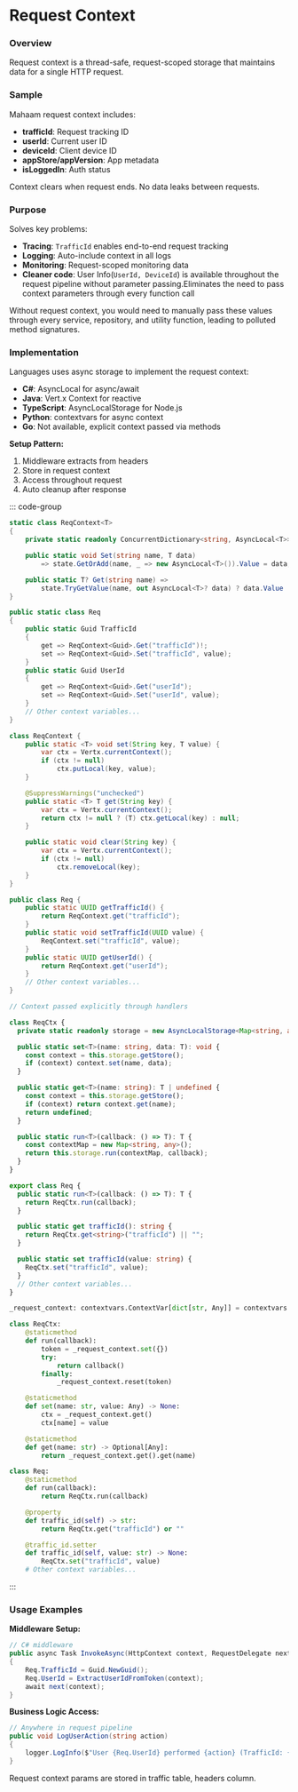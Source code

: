 # Request Context

### Overview

Request context is a thread-safe, request-scoped storage that maintains data for a single HTTP request.

### Sample

Mahaam request context includes:

- **trafficId**: Request tracking ID
- **userId**: Current user ID
- **deviceId**: Client device ID
- **appStore/appVersion**: App metadata
- **isLoggedIn**: Auth status

Context clears when request ends. No data leaks between requests.

### Purpose

Solves key problems:

- **Tracing**: `TrafficId` enables end-to-end request tracking
- **Logging**: Auto-include context in all logs
- **Monitoring**: Request-scoped monitoring data
- **Cleaner code**: User Info(`UserId, DeviceId`) is available throughout the request pipeline without parameter passing.Eliminates the need to pass context parameters through every function call

Without request context, you would need to manually pass these values through every service, repository, and utility function, leading to polluted method signatures.

### Implementation

Languages uses async storage to implement the request context:

- **C#**: AsyncLocal for async/await
- **Java**: Vert.x Context for reactive
- **TypeScript**: AsyncLocalStorage for Node.js
- **Python**: contextvars for async context
- **Go**: Not available, explicit context passed via methods

**Setup Pattern:**

1. Middleware extracts from headers
2. Store in request context
3. Access throughout request
4. Auto cleanup after response

::: code-group

```C#
static class ReqContext<T>
{
	private static readonly ConcurrentDictionary<string, AsyncLocal<T>> state = new();

	public static void Set(string name, T data)
		=> state.GetOrAdd(name, _ => new AsyncLocal<T>()).Value = data;

	public static T? Get(string name) =>
		state.TryGetValue(name, out AsyncLocal<T>? data) ? data.Value : default;
}

public static class Req
{
	public static Guid TrafficId
	{
		get => ReqContext<Guid>.Get("trafficId")!;
		set => ReqContext<Guid>.Set("trafficId", value);
	}
	public static Guid UserId
	{
		get => ReqContext<Guid>.Get("userId");
		set => ReqContext<Guid>.Set("userId", value);
	}
	// Other context variables...
}
```

```Java
class ReqContext {
	public static <T> void set(String key, T value) {
		var ctx = Vertx.currentContext();
		if (ctx != null)
			ctx.putLocal(key, value);
	}

	@SuppressWarnings("unchecked")
	public static <T> T get(String key) {
		var ctx = Vertx.currentContext();
		return ctx != null ? (T) ctx.getLocal(key) : null;
	}

	public static void clear(String key) {
		var ctx = Vertx.currentContext();
		if (ctx != null)
			ctx.removeLocal(key);
	}
}

public class Req {
	public static UUID getTrafficId() {
		return ReqContext.get("trafficId");
	}
	public static void setTrafficId(UUID value) {
		ReqContext.set("trafficId", value);
	}
	public static UUID getUserId() {
		return ReqContext.get("userId");
	}
	// Other context variables...
}
```

```Go
// Context passed explicitly through handlers
```

```TypeScript
class ReqCtx {
  private static readonly storage = new AsyncLocalStorage<Map<string, any>>();

  public static set<T>(name: string, data: T): void {
    const context = this.storage.getStore();
    if (context) context.set(name, data);
  }

  public static get<T>(name: string): T | undefined {
    const context = this.storage.getStore();
    if (context) return context.get(name);
    return undefined;
  }

  public static run<T>(callback: () => T): T {
    const contextMap = new Map<string, any>();
    return this.storage.run(contextMap, callback);
  }
}

export class Req {
  public static run<T>(callback: () => T): T {
    return ReqCtx.run(callback);
  }

  public static get trafficId(): string {
    return ReqCtx.get<string>("trafficId") || "";
  }

  public static set trafficId(value: string) {
    ReqCtx.set("trafficId", value);
  }
  // Other context variables...
}
```

```Python
_request_context: contextvars.ContextVar[dict[str, Any]] = contextvars.ContextVar("_request_context", default={})

class ReqCtx:
    @staticmethod
    def run(callback):
        token = _request_context.set({})
        try:
            return callback()
        finally:
            _request_context.reset(token)

    @staticmethod
    def set(name: str, value: Any) -> None:
        ctx = _request_context.get()
        ctx[name] = value

    @staticmethod
    def get(name: str) -> Optional[Any]:
        return _request_context.get().get(name)

class Req:
    @staticmethod
    def run(callback):
        return ReqCtx.run(callback)

    @property
    def traffic_id(self) -> str:
        return ReqCtx.get("trafficId") or ""

    @traffic_id.setter
    def traffic_id(self, value: str) -> None:
        ReqCtx.set("trafficId", value)
    # Other context variables...
```

:::

### Usage Examples

**Middleware Setup:**

```C#
// C# middleware
public async Task InvokeAsync(HttpContext context, RequestDelegate next)
{
    Req.TrafficId = Guid.NewGuid();
    Req.UserId = ExtractUserIdFromToken(context);
    await next(context);
}
```

**Business Logic Access:**

```C#
// Anywhere in request pipeline
public void LogUserAction(string action)
{
    logger.LogInfo($"User {Req.UserId} performed {action} (TrafficId: {Req.TrafficId})");
}
```

Request context params are stored in traffic table, headers column.
